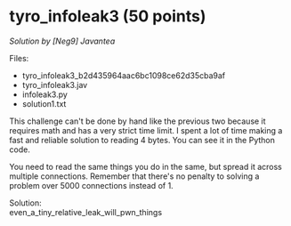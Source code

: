 # tyro_infoleak3 (50 points)
*Solution by [Neg9] Javantea*

Files:
* tyro_infoleak3_b2d435964aac6bc1098ce62d35cba9af
* tyro_infoleak3.jav
* infoleak3.py
* solution1.txt

This challenge can't be done by hand like the previous two because it requires math and has a very strict time limit. I spent a lot of time making a fast and reliable solution to reading 4 bytes. You can see it in the Python code.

You need to read the same things you do in the same, but spread it across multiple connections. Remember that there's no penalty to solving a problem over 5000 connections instead of 1.
	
Solution:  
even_a_tiny_relative_leak_will_pwn_things
